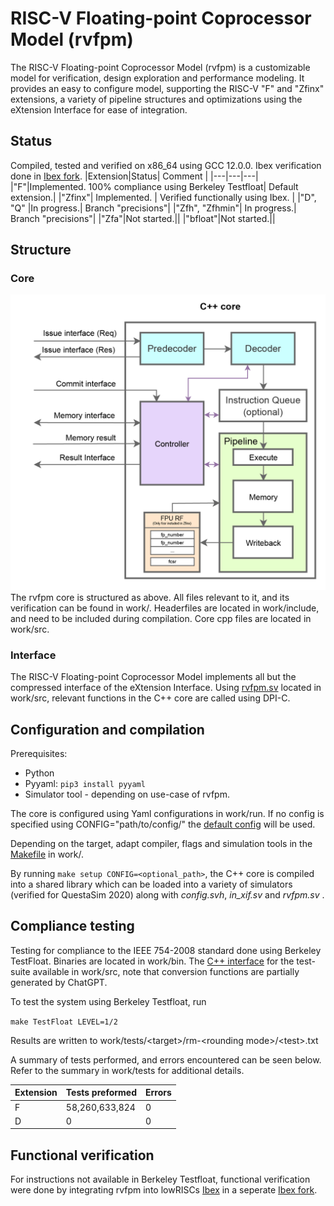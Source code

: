 # RISC-V Floating-point Coprocessor Model (rvfpm)
The RISC-V Floating-point Coprocessor Model (rvfpm) is a customizable model for verification, design exploration and performance modeling. It provides an easy to configure model, supporting the RISC-V "F" and "Zfinx" extensions, a variety of pipeline structures and optimizations using the eXtension Interface for ease of integration.

## Status
Compiled, tested and verified on x86_64 using GCC 12.0.0. Ibex verification done in [Ibex fork](https://github.com/AndreasBakke/rvfpm_ibex_testing).
|Extension|Status| Comment |
|---|---|---|
|"F"|Implemented. 100% compliance using Berkeley Testfloat| Default extension.|
|"Zfinx"| Implemented. | Verified functionally using Ibex. |
|"D", "Q" |In progress.| Branch "precisions"|
|"Zfh", "Zfhmin"| In progress.| Branch "precisions"|
|"Zfa"|Not started.||
|"bfloat"|Not started.||

## Structure
### Core
![Core structure of the RISC-V Floating-point Coprocessor Model](doc/core_w_controller.png)
The rvfpm core is structured as above. All files relevant to it, and its verification can be found in work/. Headerfiles are located in work/include, and need to be included during compilation. Core cpp files are located in work/src.

### Interface
The RISC-V Floating-point Coprocessor Model implements all but the compressed interface of the eXtension Interface. Using [rvfpm.sv](work/src/rvfpm.sv) located in work/src, relevant functions in the C++ core are called using DPI-C. 

## Configuration and compilation
Prerequisites:
- Python
- Pyyaml: ```pip3 install pyyaml```
- Simulator tool - depending on use-case of rvfpm.

The core is configured using Yaml configurations in work/run. If no config is specified using CONFIG="path/to/config/" the [default config](work/run/default_config.yaml) will be used. 

Depending on the target, adapt compiler, flags and simulation tools in the [Makefile](work/Makefile) in work/.

By running ```make setup CONFIG=<optional_path>```, the C++ core is compiled into a shared library which can be loaded into a variety of simulators (verified for QuestaSim 2020) along with _config.svh_, _in_xif.sv_ and _rvfpm&#46;sv_ .


## Compliance testing
Testing for compliance to the IEEE 754-2008 standard done using Berkeley TestFloat. Binaries are located in work/bin. The [C++ interface](work/src/in_TestFloat.cpp) for the test-suite available in work/src, note that conversion functions are partially generated by ChatGPT.

To test the system using Berkeley Testfloat, run

```make TestFloat LEVEL=1/2```

Results are written to work/tests/\<target\>/rm-\<rounding mode\>/\<test\>.txt

A summary of tests performed, and errors encountered can be seen below. Refer to the summary in work/tests for additional details.

|Extension|Tests preformed|Errors|
|---|---|---|
F | 58,260,633,824 | 0
D | 0 | 0

## Functional verification
For instructions not available in Berkeley Testfloat, functional verification were done by integrating rvfpm into lowRISCs [Ibex](https://github.com/lowRISC/ibex) in a seperate [Ibex fork](https://github.com/AndreasBakke/rvfpm_ibex_testing).
